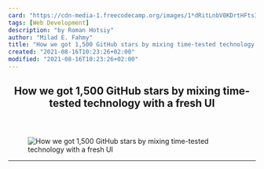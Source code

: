 ```yaml
---
card: "https://cdn-media-1.freecodecamp.org/images/1*dRitLnbV0KDrtHFtsI2ZzQ.jpeg"
tags: [Web Development]
description: "by Roman Hotsiy"
author: "Milad E. Fahmy"
title: "How we got 1,500 GitHub stars by mixing time-tested technology with a fresh UI"
created: "2021-08-16T10:23:26+02:00"
modified: "2021-08-16T10:23:26+02:00"
---
```

<div class="site-wrapper">
<main id="site-main" class="site-main outer">
<div class="inner">
<article class="post-full post tag-web-development tag-tech tag-javascript tag-startup tag-graphql ">
<header class="post-full-header">
<h1 class="post-full-title">How we got 1,500 GitHub stars by mixing time-tested technology with a fresh UI</h1>
</header>
<figure class="post-full-image">
<picture>
<source media="(max-width: 700px)" sizes="1px" srcset="data:image/gif;base64,R0lGODlhAQABAIAAAAAAAP///yH5BAEAAAAALAAAAAABAAEAAAIBRAA7 1w">
<source media="(min-width: 701px)" sizes="(max-width: 800px) 400px,
(max-width: 1170px) 700px,
1400px" srcset="https://cdn-media-1.freecodecamp.org/images/1*dRitLnbV0KDrtHFtsI2ZzQ.jpeg 300w,
https://cdn-media-1.freecodecamp.org/images/1*dRitLnbV0KDrtHFtsI2ZzQ.jpeg 600w,
https://cdn-media-1.freecodecamp.org/images/1*dRitLnbV0KDrtHFtsI2ZzQ.jpeg 1000w,
https://cdn-media-1.freecodecamp.org/images/1*dRitLnbV0KDrtHFtsI2ZzQ.jpeg 2000w">
<img onerror="this.style.display='none'" src="https://cdn-media-1.freecodecamp.org/images/1*dRitLnbV0KDrtHFtsI2ZzQ.jpeg" alt="How we got 1,500 GitHub stars by mixing time-tested technology with a fresh UI">
</picture>
</figure>
<section class="post-full-content">
<div class="post-content medium-migrated-article">
</div>
<hr>
</section>
</article>
</div>
</main>
</div>
<!-- Google Tag Manager (noscript) -->
<!-- End Google Tag Manager (noscript) -->
